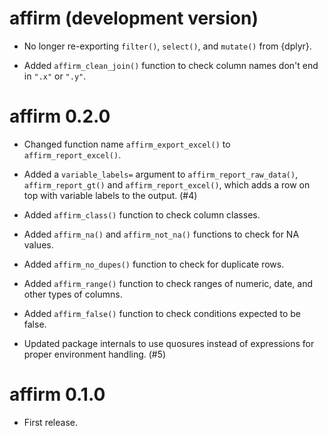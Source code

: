 # affirm (development version)

* No longer re-exporting `filter()`, `select()`, and `mutate()` from {dplyr}.

* Added `affirm_clean_join()` function to check column names don't end in `".x"` or `".y"`.

# affirm 0.2.0

* Changed function name `affirm_export_excel()` to `affirm_report_excel()`.

* Added a `variable_labels=` argument to `affirm_report_raw_data()`, `affirm_report_gt()` and `affirm_report_excel()`, which adds a row on top with variable labels to the output. (#4)

* Added `affirm_class()` function to check column classes.

* Added `affirm_na()` and `affirm_not_na()` functions to check for NA values.

* Added `affirm_no_dupes()` function to check for duplicate rows.

* Added `affirm_range()` function to check ranges of numeric, date, and other types of columns.

* Added `affirm_false()` function to check conditions expected to be false.

* Updated package internals to use quosures instead of expressions for proper environment handling. (#5)

# affirm 0.1.0

* First release.
